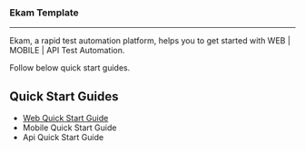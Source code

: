 ### Ekam Template
--------------
Ekam, a rapid test automation platform, helps you to get started with WEB | MOBILE | API Test Automation. 

Follow below quick start guides.

## Quick Start Guides

* [Web Quick Start Guide](https://ekam.testvagrant.ai/docs/quick_start_guides/web_automation_guide/)
* Mobile Quick Start Guide 
* Api Quick Start Guide



